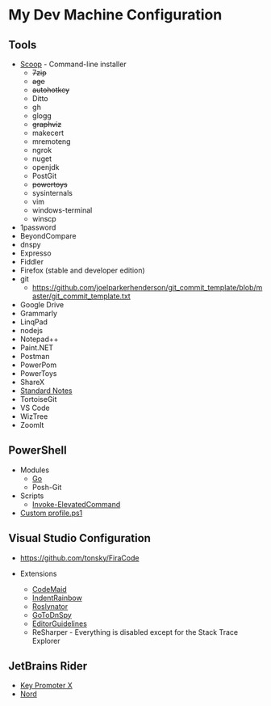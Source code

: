 # My Dev Machine Configuration

## Tools
- [Scoop](https://scoop.sh/) - Command-line installer
  - ~~7zip~~
  - ~~age~~
  - ~~autohotkey~~
  - Ditto
  - gh
  - glogg
  - ~~graphviz~~
  - makecert
  - mremoteng
  - ngrok
  - nuget
  - openjdk
  - PostGit
  - ~~powertoys~~
  - sysinternals
  - vim
  - windows-terminal
  - winscp
- 1password
- BeyondCompare
- dnspy
- Expresso
- Fiddler
- Firefox (stable and developer edition)
- git
  - https://github.com/joelparkerhenderson/git_commit_template/blob/master/git_commit_template.txt
- Google Drive
- Grammarly
- LinqPad
- nodejs
- Notepad++
- Paint.NET
- Postman
- PowerPom
- PowerToys
- ShareX
- [Standard Notes](https://standardnotes.org/)
- TortoiseGit
- VS Code
- WizTree
- ZoomIt

## PowerShell
- Modules
  - [Go](https://github.com/cameronharp/Go-Shell)
  - Posh-Git
- Scripts
  - [Invoke-ElevatedCommand](https://gist.github.com/TaoK/1582185)
- [Custom profile.ps1](profile.ps1)

## Visual Studio Configuration

- https://github.com/tonsky/FiraCode

- Extensions
  - [CodeMaid](https://marketplace.visualstudio.com/items?itemName=SteveCadwallader.CodeMaid)
  - [IndentRainbow](https://marketplace.visualstudio.com/items?itemName=chingucoding.IndentRainbow)
  - [Roslynator](https://marketplace.visualstudio.com/items?itemName=josefpihrt.Roslynator2019)
  - [GoToDnSpy](https://marketplace.visualstudio.com/items?itemName=VladimirChirikov.GoToDnSpy)
  - [EditorGuidelines](https://marketplace.visualstudio.com/items?itemName=PaulHarrington.EditorGuidelines)
  - ReSharper - Everything is disabled except for the Stack Trace Explorer

## JetBrains Rider

- [Key Promoter X](https://plugins.jetbrains.com/plugin/9792-key-promoter-x)
- [Nord](https://plugins.jetbrains.com/plugin/10321-nord)
